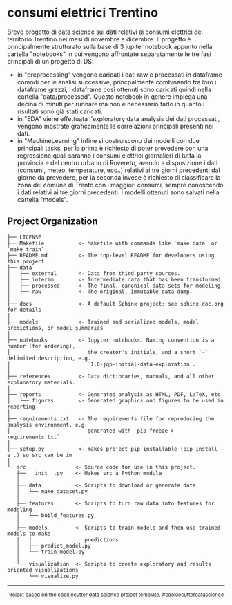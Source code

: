 consumi elettrici Trentino
==============================

Breve progetto di data science sui dati relativi ai consumi elettrici del territorio Trentino nei mesi di novembre e dicembre.
Il progetto è principalmente strutturato sulla base di 3 jupiter notebook appunto nella cartella "notebooks" in cui vengono affrontate separatamente le tre fasi principali di un progetto di DS:
- in "preprocessing" vengono caricati i dati raw e processati in dataframe comodi per le analisi successive, princpalmente combinando tra loro i dataframe grezzi, i dataframe così ottenuti sono caricati quindi nella cartella "data/processed".   Questo notebook in genere impiega una decina di minuti per runnare ma non è necessario farlo in quanto i risultati sono già stati caricati.
- in "EDA" viene effettuata l'exploratory data analysis dei dati processati, vengono mostrate graficamente le correlazioni principali presenti nei dati.
- in "MachineLearning" infine si costruiscono dei modelli con due principali tasks. per la prima è richiesto di poter prevedere con una regressione quali saranno i consumi elettrici giornalieri di tutta la provincia e del centro urbano di Rovereto, avendo a disposizione i dati (consumi, meteo, temperature, ecc..) relativi ai tre giorni precedenti dal giorno da prevedere,  per la seconda invece è richiesto di classificare la zona del comune di Trento con i maggiori consumi, sempre conoscendo i dati relativi ai tre giorni precedenti.   I modelli ottenuti sono salvati nella cartella "models".


Project Organization
------------

    ├── LICENSE
    ├── Makefile           <- Makefile with commands like `make data` or `make train`
    ├── README.md          <- The top-level README for developers using this project.
    ├── data
    │   ├── external       <- Data from third party sources.
    │   ├── interim        <- Intermediate data that has been transformed.
    │   ├── processed      <- The final, canonical data sets for modeling.
    │   └── raw            <- The original, immutable data dump.
    │
    ├── docs               <- A default Sphinx project; see sphinx-doc.org for details
    │
    ├── models             <- Trained and serialized models, model predictions, or model summaries
    │
    ├── notebooks          <- Jupyter notebooks. Naming convention is a number (for ordering),
    │                         the creator's initials, and a short `-` delimited description, e.g.
    │                         `1.0-jqp-initial-data-exploration`.
    │
    ├── references         <- Data dictionaries, manuals, and all other explanatory materials.
    │
    ├── reports            <- Generated analysis as HTML, PDF, LaTeX, etc.
    │   └── figures        <- Generated graphics and figures to be used in reporting
    │
    ├── requirements.txt   <- The requirements file for reproducing the analysis environment, e.g.
    │                         generated with `pip freeze > requirements.txt`
    │
    ├── setup.py           <- makes project pip installable (pip install -e .) so src can be im
    │
    └─ src                <- Source code for use in this project.
       ├── __init__.py    <- Makes src a Python module
       │
       ├── data           <- Scripts to download or generate data
       │   └── make_dataset.py
       │
       ├── features       <- Scripts to turn raw data into features for modeling
       │   └── build_features.py
       │
       ├── models         <- Scripts to train models and then use trained models to make
       │   │                 predictions
       │   ├── predict_model.py
       │   └── train_model.py
       │
       └── visualization  <- Scripts to create exploratory and results oriented visualizations
           └── visualize.py


--------

<p><small>Project based on the <a target="_blank" href="https://drivendata.github.io/cookiecutter-data-science/">cookiecutter data science project template</a>. #cookiecutterdatascience</small></p>
